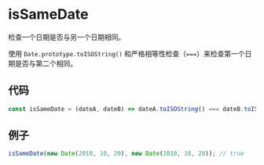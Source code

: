 # isSameDate

检查一个日期是否与另一个日期相同。

使用 `Date.prototype.toISOString()` 和严格相等性检查（`===`）来检查第一个日期是否与第二个相同。

## 代码

```js
const isSameDate = (dateA, dateB) => dateA.toISOString() === dateB.toISOString();
```

## 例子

```js
isSameDate(new Date(2010, 10, 20), new Date(2010, 10, 20)); // true
```
